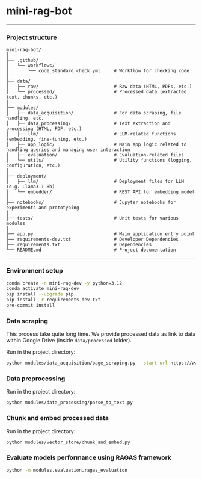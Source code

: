 # mini-rag-bot

------------------------------------------------------------------------------------------------------------------------

### Project structure

```
mini-rag-bot/
│
├── .github/
│   └── workflows/
│       └── code_standard_check.yml     # Workflow for checking code
│
├── data/
│   ├── raw/                            # Raw data (HTML, PDFs, etc.)
│   └── processed/                      # Processed data (extracted text, chunks, etc.)
│
├── modules/
│   ├── data_acquisition/               # For data scraping, file handling, etc.
│   ├── data_processing/                # Text extraction and processing (HTML, PDF, etc.)
│   ├── llm/                            # LLM-related functions (embedding, fine-tuning, etc.)
│   ├── app_logic/                      # Main app logic related to handling queries and managing user interaction
│   ├── evaluation/                     # Evaluation-related files
│   └── utils/                          # Utility functions (logging, configuration, etc.)
│
├── deployment/
│   ├── llm/                            # Deployment files for LLM (e.g. Llama3.1 8b)
│   └── embedder/                       # REST API for embedding model
│
├── notebooks/                          # Jupyter notebooks for experiments and prototyping
│
├── tests/                              # Unit tests for various modules
│
├── app.py                              # Main application entry point
├── requirements-dev.txt                # Developer Dependencies
├── requirements.txt                    # Dependencies
└── README.md                           # Project documentation
```

------------------------------------------------------------------------------------------------------------------------

### Environment setup

```bash
conda create -n mini-rag-dev -y python=3.12
conda activate mini-rag-dev
pip install --upgrade pip
pip install -r requirements-dev.txt
pre-commit install
```

### Data scraping

This process take quite long time. We provide processed data as link to data within Google Drive (inside `data/processed` folder).

Run in the project directory:

```bash
python modules/data_acquisition/page_scraping.py --start-url https://ww2.mini.pw.edu.pl/ --data_path ./data
```

### Data preprocessing

Run in the project directory:

```bash
python modules/data_processing/parse_to_text.py
```

### Chunk and embed processed data

Run in the project directory:

```bash
python modules/vector_store/chunk_and_embed.py
```

### Evaluate models performance using RAGAS framework

```bash
python -m modules.evaluation.ragas_evaluation
```
